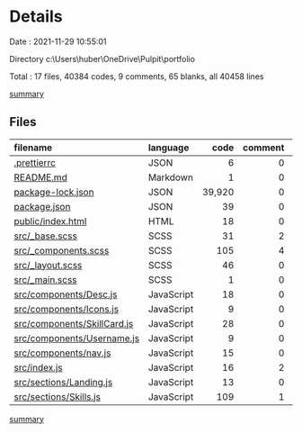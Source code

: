 # Details

Date : 2021-11-29 10:55:01

Directory c:\Users\huber\OneDrive\Pulpit\portfolio

Total : 17 files,  40384 codes, 9 comments, 65 blanks, all 40458 lines

[summary](results.md)

## Files
| filename | language | code | comment | blank | total |
| :--- | :--- | ---: | ---: | ---: | ---: |
| [.prettierrc](/.prettierrc) | JSON | 6 | 0 | 1 | 7 |
| [README.md](/README.md) | Markdown | 1 | 0 | 0 | 1 |
| [package-lock.json](/package-lock.json) | JSON | 39,920 | 0 | 1 | 39,921 |
| [package.json](/package.json) | JSON | 39 | 0 | 1 | 40 |
| [public/index.html](/public/index.html) | HTML | 18 | 0 | 1 | 19 |
| [src/_base.scss](/src/_base.scss) | SCSS | 31 | 2 | 4 | 37 |
| [src/_components.scss](/src/_components.scss) | SCSS | 105 | 4 | 23 | 132 |
| [src/_layout.scss](/src/_layout.scss) | SCSS | 46 | 0 | 7 | 53 |
| [src/_main.scss](/src/_main.scss) | SCSS | 1 | 0 | 0 | 1 |
| [src/components/Desc.js](/src/components/Desc.js) | JavaScript | 18 | 0 | 2 | 20 |
| [src/components/Icons.js](/src/components/Icons.js) | JavaScript | 9 | 0 | 2 | 11 |
| [src/components/SkillCard.js](/src/components/SkillCard.js) | JavaScript | 28 | 0 | 3 | 31 |
| [src/components/Username.js](/src/components/Username.js) | JavaScript | 9 | 0 | 2 | 11 |
| [src/components/nav.js](/src/components/nav.js) | JavaScript | 15 | 0 | 3 | 18 |
| [src/index.js](/src/index.js) | JavaScript | 16 | 2 | 4 | 22 |
| [src/sections/Landing.js](/src/sections/Landing.js) | JavaScript | 13 | 0 | 3 | 16 |
| [src/sections/Skills.js](/src/sections/Skills.js) | JavaScript | 109 | 1 | 8 | 118 |

[summary](results.md)